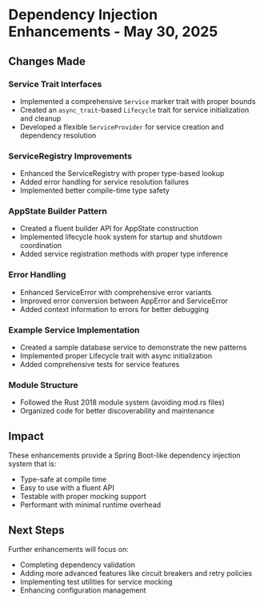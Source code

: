 # Dependency Injection Enhancements - May 30, 2025

## Changes Made

### Service Trait Interfaces
- Implemented a comprehensive `Service` marker trait with proper bounds
- Created an `async_trait`-based `Lifecycle` trait for service initialization and cleanup
- Developed a flexible `ServiceProvider` for service creation and dependency resolution

### ServiceRegistry Improvements
- Enhanced the ServiceRegistry with proper type-based lookup
- Added error handling for service resolution failures
- Implemented better compile-time type safety

### AppState Builder Pattern
- Created a fluent builder API for AppState construction
- Implemented lifecycle hook system for startup and shutdown coordination
- Added service registration methods with proper type inference

### Error Handling
- Enhanced ServiceError with comprehensive error variants
- Improved error conversion between AppError and ServiceError
- Added context information to errors for better debugging

### Example Service Implementation
- Created a sample database service to demonstrate the new patterns
- Implemented proper Lifecycle trait with async initialization
- Added comprehensive tests for service features

### Module Structure
- Followed the Rust 2018 module system (avoiding mod.rs files)
- Organized code for better discoverability and maintenance

## Impact

These enhancements provide a Spring Boot-like dependency injection system that is:
- Type-safe at compile time
- Easy to use with a fluent API
- Testable with proper mocking support
- Performant with minimal runtime overhead

## Next Steps

Further enhancements will focus on:
- Completing dependency validation
- Adding more advanced features like circuit breakers and retry policies
- Implementing test utilities for service mocking
- Enhancing configuration management 
